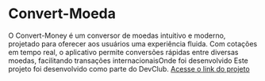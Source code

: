 # Convert-Moeda
 O Convert-Money é um conversor de moedas intuitivo e moderno, projetado para oferecer aos usuários uma experiência fluida. Com cotações em tempo real, o aplicativo permite conversões rápidas entre diversas moedas, facilitando transações internacionaisOnde foi desenvolvido Este projeto foi desenvolvido como parte do DevClub.
 [Acesse o link do projeto ](https://convert-moedaspatricia.netlify.app/)

